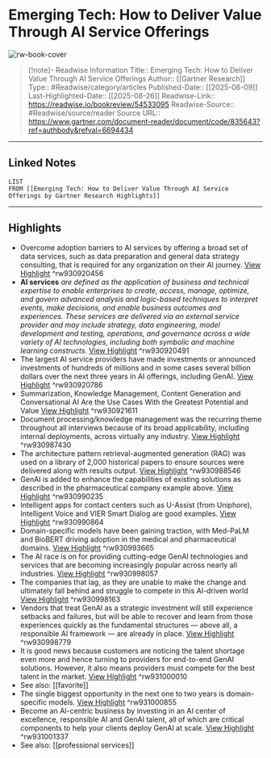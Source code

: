 # Emerging Tech: How to Deliver Value Through AI Service Offerings

![rw-book-cover](https://readwise-assets.s3.amazonaws.com/static/images/article4.6bc1851654a0.png)
<br>
>[!note]- Readwise Information
>Title:: Emerging Tech: How to Deliver Value Through AI Service Offerings
>Author:: [[Gartner Research]]
>Type:: #Readwise/category/articles
>Published-Date:: [[2025-06-09]]
>Last-Highlighted-Date:: [[2025-08-26]]
>Readwise-Link:: https://readwise.io/bookreview/54533095
>Readwise-Source:: #Readwise/source/reader
>Source URL:: https://www.gartner.com/document-reader/document/code/835643?ref=authbody&refval=6694434
--- 

## Linked Notes
```dataview
LIST
FROM [[Emerging Tech: How to Deliver Value Through AI Service Offerings by Gartner Research Highlights]]
```

---

## Highlights
- Overcome adoption barriers to AI services by offering a broad set of data services, such as data preparation and general data strategy consulting, that is required for any organization on their AI journey. [View Highlight](https://readwise.io/open/930920456) ^rw930920456
- ****AI services**** *are defined as the application of business and technical expertise to enable enterprises to create, access, manage, optimize, and govern advanced analysis and logic-based techniques to interpret events, make decisions, and enable business outcomes and experiences. These services are delivered via an* *external service provider* *and may include strategy, data engineering, model development and testing, operations, and governance across a wide variety of AI technologies, including both symbolic and machine learning constructs.* [View Highlight](https://readwise.io/open/930920491) ^rw930920491
- The largest AI service providers have made investments or announced investments of hundreds of millions and in some cases several billion dollars over the next three years in AI offerings, including GenAI. [View Highlight](https://readwise.io/open/930920786) ^rw930920786
- Summarization, Knowledge Management, Content Generation and Conversational AI Are the Use Cases With the Greatest Potential and Value [View Highlight](https://readwise.io/open/930921611) ^rw930921611
- Document processing/knowledge management was the recurring theme throughout all interviews because of its broad applicability, including internal deployments, across virtually any industry. [View Highlight](https://readwise.io/open/930987430) ^rw930987430
- The architecture pattern retrieval-augmented generation (RAG) was used on a library of 2,000 historical papers to ensure sources were delivered along with results output. [View Highlight](https://readwise.io/open/930988546) ^rw930988546
- GenAI is added to enhance the capabilities of existing solutions as described in the pharmaceutical company example above. [View Highlight](https://readwise.io/open/930990235) ^rw930990235
- Intelligent apps for contact centers such as U-Assist (from Uniphore), Intelligent Voice and VIER Smart Dialog are good examples. [View Highlight](https://readwise.io/open/930990864) ^rw930990864
- Domain-specific models have been gaining traction, with Med-PaLM and BioBERT driving adoption in the medical and pharmaceutical domains. [View Highlight](https://readwise.io/open/930993665) ^rw930993665
- The AI race is on for providing cutting-edge GenAI technologies and services that are becoming increasingly popular across nearly all industries. [View Highlight](https://readwise.io/open/930998057) ^rw930998057
- The companies that lag, as they are unable to make the change and ultimately fall behind and struggle to compete in this AI-driven world [View Highlight](https://readwise.io/open/930998163) ^rw930998163
- Vendors that treat GenAI as a strategic investment will still experience setbacks and failures, but will be able to recover and learn from those experiences quickly as the fundamental structures — above all, a responsible AI framework — are already in place. [View Highlight](https://readwise.io/open/930998779) ^rw930998779
- It is good news because customers are noticing the talent shortage even more and hence turning to providers for end-to-end GenAI solutions. However, it also means providers must compete for the best talent in the market. [View Highlight](https://readwise.io/open/931000010) ^rw931000010 
- See also: [[favorite]] 
- The single biggest opportunity in the next one to two years is domain-specific models. [View Highlight](https://readwise.io/open/931000855) ^rw931000855
- Become an AI-centric business by investing in an AI center of excellence, responsible AI and GenAI talent, all of which are critical components to help your clients deploy GenAI at scale. [View Highlight](https://readwise.io/open/931001337) ^rw931001337 
- See also: [[professional services]] 
